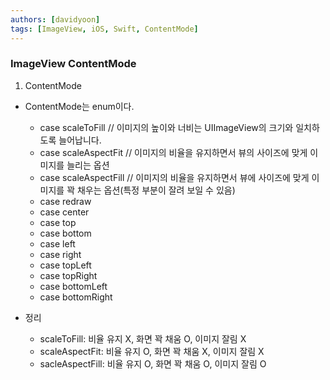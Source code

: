 ```yaml
---
authors: [davidyoon]
tags: [ImageView, iOS, Swift, ContentMode]
---
```


### ImageView ContentMode

1. ContentMode

- ContentMode는 enum이다.

  - case scaleToFill // 이미지의 높이와 너비는 UIImageView의 크기와 일치하도록 늘어납니다.
  - case scaleAspectFit // 이미지의 비율을 유지하면서 뷰의 사이즈에 맞게 이미지를 늘리는 옵션
  - case scaleAspectFill // 이미지의 비율을 유지하면서 뷰에 사이즈에 맞게 이미지를 꽉 채우는 옵션(특정 부분이 잘려 보일 수 있음)
  - case redraw
  - case center
  - case top
  - case bottom
  - case left
  - case right
  - case topLeft
  - case topRight
  - case bottomLeft
  - case bottomRight

- 정리
  - scaleToFill: 비율 유지 X, 화면 꽉 채움 O, 이미지 잘림 X
  - scaleAspectFit: 비율 유지 O, 화면 꽉 채움 X, 이미지 잘림 X
  - sacleAspectFill: 비율 유지 O, 화면 꽉 채움 O, 이미지 잘림 O
